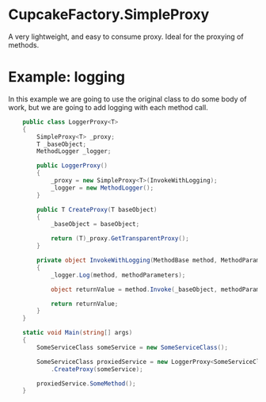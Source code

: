 # CupcakeFactory.SimpleProxy

A very lightweight, and easy to consume proxy. Ideal for the proxying of methods.

# Example: logging

In this example we are going to use the original class to do some body of work, but we are going to add logging with each method call. 

```csharp	
	public class LoggerProxy<T>
    {        
        SimpleProxy<T> _proxy;
		T _baseObject;
		MethodLogger _logger;

		public LoggerProxy()
        {
            _proxy = new SimpleProxy<T>(InvokeWithLogging);			
			_logger = new MethodLogger();
        }

		public T CreateProxy(T baseObject)
		{
			_baseObject = baseObject;

			return (T)_proxy.GetTransparentProxy();
		}

		private object InvokeWithLogging(MethodBase method, MethodParameterCollection methodParameters)
        {
			_logger.Log(method, methodParameters);

			object returnValue = method.Invoke(_baseObject, methodParameters.Args);

			return returnValue;
		}
	}
```

```csharp
	static void Main(string[] args)
    {
		SomeServiceClass someService = new SomeServiceClass();

        SomeServiceClass proxiedService = new LoggerProxy<SomeServiceClass>()
            .CreateProxy(someService);

		proxiedService.SomeMethod();
	}
```